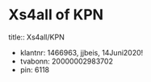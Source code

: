 # Xs4all of KPN
title:: Xs4all/KPN

- klantnr: 1466963, jjbeis, 14Juni2020!
- tvabonn: 20000002983702
- pin: 6118